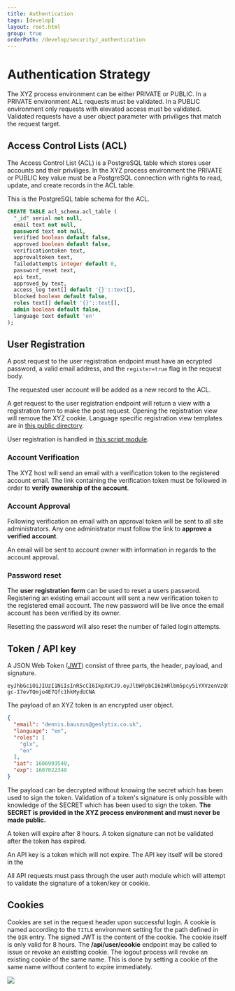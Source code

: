 ```yaml
---
title: Authentication
tags: [develop]
layout: root.html
group: true
orderPath: /develop/security/_authentication
---
```


# Authentication Strategy

The XYZ process environment can be either PRIVATE or PUBLIC. In a PRIVATE environment ALL requests must be validated. In a PUBLIC environment only requests with elevated access must be validated. Validated requests have a user object parameter with priviliges that match the request target.

## Access Control Lists (ACL)

The Access Control List (ACL) is a PostgreSQL table which stores user accounts and their priviliges. In the XYZ process environment the PRIVATE or PUBLIC key value must be a PostgreSQL connection with rights to read, update, and create records in the ACL table.

This is the PostgreSQL table schema for the ACL.

```sql
CREATE TABLE acl_schema.acl_table (
  "_id" serial not null,
  email text not null,
  password text not null,
  verified boolean default false,
  approved boolean default false,
  verificationtoken text,
  approvaltoken text,
  failedattempts integer default 0,
  password_reset text,
  api text,
  approved_by text,
  access_log text[] default '{}'::text[],
  blocked boolean default false,
  roles text[] default '{}'::text[],
  admin boolean default false,
  language text default 'en'
);
```

## User Registration

A post request to the user registration endpoint must have an ecrypted password, a valid email address, and the `register=true` flag in the request body.

The requested user account will be added as a new record to the ACL.

A get request to the user registration endpoint will return a view with a registration form to make the post request. Opening the registration view will remove the XYZ cookie. Language specific registration view templates are in [this public directory](https://github.com/GEOLYTIX/xyz/tree/master/public/views/register).

User registration is handled in [this script module](https://github.com/GEOLYTIX/xyz/blob/master/mod/user/register.js).

### Account Verification

The XYZ host will send an email with a verification token to the registered account email. The link containing the verification token must be followed in order to **verify ownership of the account**.

### Account Approval

Following verification an email with an approval token will be sent to all site administrators. Any one administrator must follow the link to **approve a verified account**.

An email will be sent to account owner with information in regards to the account approval.

### Password reset

The **user registration form** can be used to reset a users password. Registering an existing email account will sent a new verification token to the registered email account. The new password will be live once the email account has been verified by its owner.

Resetting the password will also reset the number of failed login attempts.



## Token / API key

A JSON Web Token ([JWT](https://jwt.io/)) consist of three parts, the header, payload, and signature.

```
eyJhbGciOiJIUzI1NiIsInR5cCI6IkpXVCJ9.eyJlbWFpbCI6ImRlbm5pcy5iYXVzenVzQGdlb2x5dGl4LmNvLnVrIiwibGFuZ3VhZ2UiOiJlbiIsInJvbGVzIjpbImdseCIsImVuIl0sImlhdCI6MTYwNjk5MzU0MCwiZXhwIjoxNjA3MDIyMzQwfQ.GSqDpYBTWRCPRl-gc-I7evTQmjo4E7Qfc1hkMydUCNA
```

The payload of an XYZ token is an encrypted user object.

```JSON
{
  "email": "dennis.bauszus@geolytix.co.uk",
  "language": "en",
  "roles": [
    "glx",
    "en"
  ],
  "iat": 1606993540,
  "exp": 1607022340
}
```

The payload can be decrypted without knowing the secret which has been used to sign the token. Validation of a token's signature is only possible with knowledge of the SECRET which has been used to sign the token. **The SECRET is provided in the XYZ process environment and must never be made public.**

A token will expire after 8 hours. A token signature can not be validated after the token has expired.

An API key is a token which will not expire. The API key itself will be stored in the 

All API requests must pass through the user auth module which will attempt to validate the signature of a token/key or cookie.

## Cookies

Cookies are set in the request header upon successful login. A cookie is named according to the `TITLE` environment setting for the path defined in the `DIR` entry. The signed JWT is the content of the cookie. The cookie itself is only valid for 8 hours. The **/api/user/cookie** endpoint may be called to issue or revoke an existting cookie. The logout process will revoke an existing cookie of the same name. This is done by setting a cookie of the same name without content to expire immediately.

![](https://res.cloudinary.com/geolytix-xyz/image/upload/v1589878516/documentation/geolytix-dev-cookie.png)